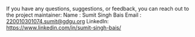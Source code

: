 If you have any questions, suggestions, or feedback, you can reach out to the project maintainer:
Name    : Sumit Singh Bais
Email   : 220010301074.sumit@gdgu.org
LinkedIn: https://www.linkedin.com/in/sumit-singh-bais/
